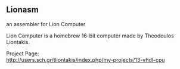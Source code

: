 Lionasm
-------

an assembler for Lion Computer




Lion Computer is a homebrew 16-bit computer made by Theodoulos Liontakis.

Project Page:  
http://users.sch.gr/tliontakis/index.php/my-projects/13-vhdl-cpu

